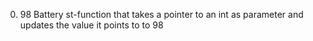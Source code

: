 0. 98 Battery st-function that takes a pointer to an int as parameter and updates the value it points to to 98
